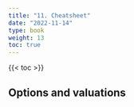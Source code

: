 ```yaml
---
title: "11. Cheatsheet"
date: "2022-11-14"
type: book
weight: 13
toc: true
---
```


{{< toc >}}

## Options and valuations

<!-- Cheat sheet for the options  -->
